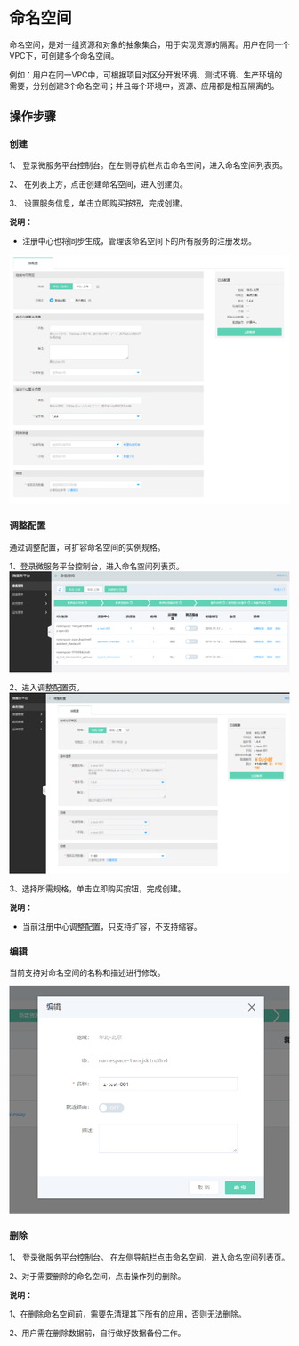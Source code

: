 # 命名空间
命名空间，是对一组资源和对象的抽象集合，用于实现资源的隔离。用户在同一个VPC下，可创建多个命名空间。

例如：用户在同一VPC中，可根据项目对区分开发环境、测试环境、生产环境的需要，分别创建3个命名空间；并且每个环境中，资源、应用都是相互隔离的。
 


## 操作步骤

### 创建

1、	登录微服务平台控制台。在左侧导航栏点击命名空间，进入命名空间列表页。

2、	在列表上方，点击创建命名空间，进入创建页。

3、	设置服务信息，单击立即购买按钮，完成创建。

**说明：**

-  注册中心也将同步生成，管理该命名空间下的所有服务的注册发现。

![](../../../../image/Internet-Middleware/JD-Distributed-Service-Framework/np-create-1.png)



### 调整配置

通过调整配置，可扩容命名空间的实例规格。

1、登录微服务平台控制台，进入命名空间列表页。
![](../../../../image/Internet-Middleware/JD-Distributed-Service-Framework/mmkj-list-1.png)

2、进入调整配置页。
![](../../../../image/Internet-Middleware/JD-Distributed-Service-Framework/mmkj-tzpz.png)

3、选择所需规格，单击立即购买按钮，完成创建。

**说明：**

-  当前注册中心调整配置，只支持扩容，不支持缩容。


 
### 编辑

当前支持对命名空间的名称和描述进行修改。

![](../../../../image/Internet-Middleware/JD-Distributed-Service-Framework/mmkj-list-edit.png)
  

 
 
### 删除

1、	登录微服务平台控制台。	在左侧导航栏点击命名空间，进入命名空间列表页。

2、对于需要删除的命名空间，点击操作列的删除。


**说明：**

1、在删除命名空间前，需要先清理其下所有的应用，否则无法删除。

2、用户需在删除数据前，自行做好数据备份工作。


